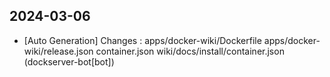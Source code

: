 
## 2024-03-06
 * [Auto Generation] Changes : apps/docker-wiki/Dockerfile apps/docker-wiki/release.json container.json wiki/docs/install/container.json (dockserver-bot[bot])
